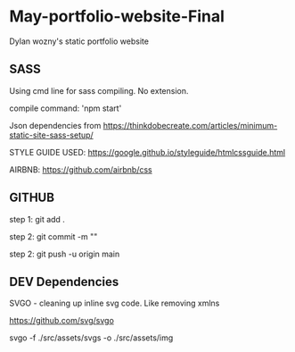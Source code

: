 # May-portfolio-website-Final

Dylan wozny's static portfolio website

## SASS

Using cmd line for sass compiling. No extension.

compile command: 'npm start'

Json dependencies from https://thinkdobecreate.com/articles/minimum-static-site-sass-setup/

STYLE GUIDE USED: https://google.github.io/styleguide/htmlcssguide.html

AIRBNB: https://github.com/airbnb/css

## GITHUB

step 1: git add .

step 2: git commit -m ""

step 2: git push -u origin main

## DEV Dependencies

SVGO - cleaning up inline svg code. Like removing xmlns

https://github.com/svg/svgo

svgo -f ./src/assets/svgs -o ./src/assets/img
